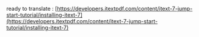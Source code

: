 ready to translate : [https://developers.itextpdf.com/content/itext-7-jump-start-tutorial/installing-itext-7](https://developers.itextpdf.com/content/itext-7-jump-start-tutorial/installing-itext-7)

